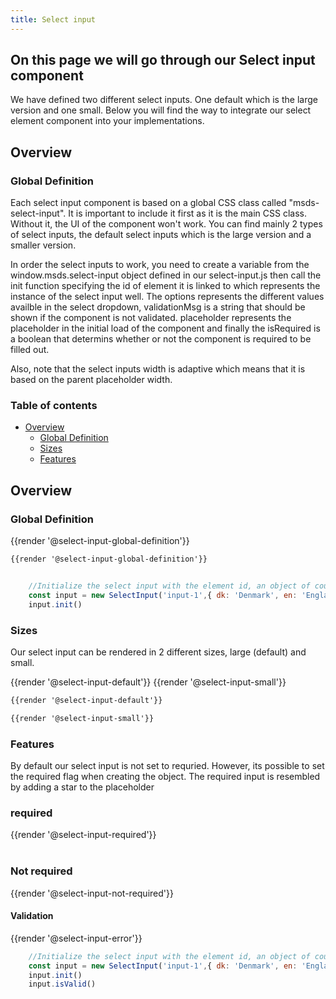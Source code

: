 ```yaml
---
title: Select input 
---
```

## On this page we will go through our Select input component 

We have defined two different select inputs. One default which is the large version and one small. Below you will find the way to integrate our select element component into your implementations.

## Overview
### Global Definition
Each select input component is based on a global CSS class called "msds-select-input". It is important to include it first as it is the main CSS class. Without it, the UI of the component won't work. You can find mainly 2 types of select inputs, the default select inputs which is the large version and a smaller version.

In order the select inputs to work, you need to create a variable from the window.msds.select-input object defined in our select-input.js then call the init function specifying the id of element it is linked to which represents the instance of the select input well. The options represents the different values availble in the select dropdown, validationMsg is a string that should be shown if the component is not validated. placeholder represents the placeholder in the initial load of the component and finally the isRequired is a boolean that determins whether or not the component is required to be filled out.

Also, note that the select inputs width is adaptive which means that it is based on the parent placeholder width.


### Table of contents
<div class="row">
    <div class="col-4">   
        <ul class="document__unordered-list">
            <li class="document__unordered-list-item">
                <a class="msds-link" href="#overview">Overview</a>
                <ul class="document__unordered-list"> 
                   <li class="document__unordered-list-item"> 
                        <a class="msds-link" href="#global-definition">Global Definition</a>
                    </li>
                   <li class="document__unordered-list-item"> 
                        <a class="msds-link" href="#sizes">Sizes</a>
                   </li>
                   <li class="document__unordered-list-item"> 
                        <a class="msds-link" href="#features">Features</a>
                    </li>
                </ul>
            </li>
        </ul>
    </div>    
</div>

## Overview
### Global Definition

<div class="element-preview">
  <div class="element-preview__inner">{{render '@select-input-global-definition'}}</div>
</div>

```html
{{render '@select-input-global-definition'}}
```

```javascript

    //Initialize the select input with the element id, an object of countries, a validation message, a place holder and required is true.
    const input = new SelectInput('input-1',{ dk: 'Denmark', en: 'England', po: 'Poland' },'validationMsg','Select Country',true)
    input.init()
```

 ### Sizes

Our select input can be rendered in 2 different sizes, large (default) and small.

<div class="element-preview">
    <div class="element-preview__inner container">
        <div class="row">
            {{render '@select-input-default'}}
            {{render '@select-input-small'}}
        </div>
    </div>
</div>

```html
{{render '@select-input-default'}}
```
```html
{{render '@select-input-small'}}
```

### Features
By default our select input is not set to requried. However, its possible to set the required flag when creating the object.
The required input is resembled by adding a star to the placeholder
<div class="element-preview">
    <div class="element-preview__inner">
        <h3>required </h3>
        {{render '@select-input-required'}}
    </div>
    <br>
    <div class="element-preview__inner">
        <h3>  Not required </h3>
        {{render '@select-input-not-required'}}
    </div>
</div>

#### Validation
<div class="element-preview">
    <div class="element-preview__inner">
        {{render '@select-input-error'}}
    </div>
</div>

```javascript
    //Initialize the select input with the element id, an object of countries, a validation message, a place holder and required is true.
    const input = new SelectInput('input-1',{ dk: 'Denmark', en: 'England', po: 'Poland' },'Error message','Select Country',true)
    input.init()
    input.isValid()
```

<script>
  //Iniliazes JS each time a user changes the page - this is for fractle v1.3.0
  dispatchEvent(new Event('load'));
</script>